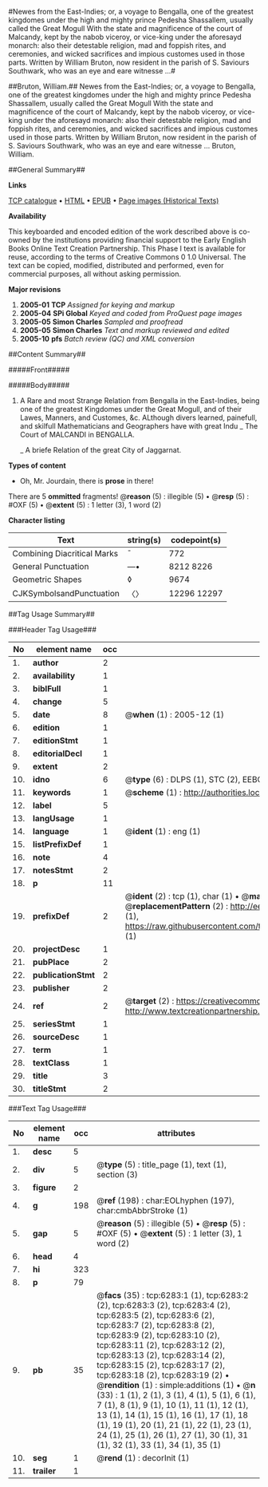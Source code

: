#Newes from the East-Indies; or, a voyage to Bengalla, one of the greatest kingdomes under the high and mighty prince Pedesha Shassallem, usually called the Great Mogull With the state and magnificence of the court of Malcandy, kept by the nabob viceroy, or vice-king under the aforesayd monarch: also their detestable religion, mad and foppish rites, and ceremonies, and wicked sacrifices and impious customes used in those parts. Written by William Bruton, now resident in the parish of S. Saviours Southwark, who was an eye and eare witnesse ...#

##Bruton, William.##
Newes from the East-Indies; or, a voyage to Bengalla, one of the greatest kingdomes under the high and mighty prince Pedesha Shassallem, usually called the Great Mogull With the state and magnificence of the court of Malcandy, kept by the nabob viceroy, or vice-king under the aforesayd monarch: also their detestable religion, mad and foppish rites, and ceremonies, and wicked sacrifices and impious customes used in those parts. Written by William Bruton, now resident in the parish of S. Saviours Southwark, who was an eye and eare witnesse ...
Bruton, William.

##General Summary##

**Links**

[TCP catalogue](http://www.ota.ox.ac.uk/tcp/)  • 
[HTML](http://tei.it.ox.ac.uk/tcp/Texts-HTML/free/A17/A17074.html)  • 
[EPUB](http://tei.it.ox.ac.uk/tcp/Texts-EPUB/free/A17/A17074.epub) • 
[Page images (Historical Texts)](https://data.historicaltexts.jisc.ac.uk/view?pubId=eebo-99841685e&pageId=eebo-99841685e-6283-1)

**Availability**

This keyboarded and encoded edition of the
	       work described above is co-owned by the institutions
	       providing financial support to the Early English Books
	       Online Text Creation Partnership. This Phase I text is
	       available for reuse, according to the terms of Creative
	       Commons 0 1.0 Universal. The text can be copied,
	       modified, distributed and performed, even for
	       commercial purposes, all without asking permission.

**Major revisions**

1. __2005-01__ __TCP__ *Assigned for keying and markup*
1. __2005-04__ __SPi Global__ *Keyed and coded from ProQuest page images*
1. __2005-05__ __Simon Charles__ *Sampled and proofread*
1. __2005-05__ __Simon Charles__ *Text and markup reviewed and edited*
1. __2005-10__ __pfs__ *Batch review (QC) and XML conversion*

##Content Summary##

#####Front#####

#####Body#####

1. A Rare and most Strange Relation from Bengalla in the East-Indies, being one of the greatest Kingdomes under the Great Mogull, and of their Lawes, Manners, and Customes, &c.
ALthough divers learned, painefull, and skilfull Mathematicians and Geographers have with great Indu
    _ The Court of MALCANDI in BENGALLA.

    _ A briefe Relation of the great City of Jaggarnat.

**Types of content**

  * Oh, Mr. Jourdain, there is **prose** in there!

There are 5 **ommitted** fragments! 
 @__reason__ (5) : illegible (5)  •  @__resp__ (5) : #OXF (5)  •  @__extent__ (5) : 1 letter (3), 1 word (2)

**Character listing**


|Text|string(s)|codepoint(s)|
|---|---|---|
|Combining             Diacritical Marks|̄|772|
|General Punctuation|—•|8212 8226|
|Geometric Shapes|◊|9674|
|CJKSymbolsandPunctuation|〈〉|12296 12297|

##Tag Usage Summary##

###Header Tag Usage###

|No|element name|occ|attributes|
|---|---|---|---|
|1.|__author__|2||
|2.|__availability__|1||
|3.|__biblFull__|1||
|4.|__change__|5||
|5.|__date__|8| @__when__ (1) : 2005-12 (1)|
|6.|__edition__|1||
|7.|__editionStmt__|1||
|8.|__editorialDecl__|1||
|9.|__extent__|2||
|10.|__idno__|6| @__type__ (6) : DLPS (1), STC (2), EEBO-CITATION (1), PROQUEST (1), VID (1)|
|11.|__keywords__|1| @__scheme__ (1) : http://authorities.loc.gov/ (1)|
|12.|__label__|5||
|13.|__langUsage__|1||
|14.|__language__|1| @__ident__ (1) : eng (1)|
|15.|__listPrefixDef__|1||
|16.|__note__|4||
|17.|__notesStmt__|2||
|18.|__p__|11||
|19.|__prefixDef__|2| @__ident__ (2) : tcp (1), char (1)  •  @__matchPattern__ (2) : ([0-9\-]+):([0-9IVX]+) (1), (.+) (1)  •  @__replacementPattern__ (2) : http://eebo.chadwyck.com/downloadtiff?vid=$1&page=$2 (1), https://raw.githubusercontent.com/textcreationpartnership/Texts/master/tcpchars.xml#$1 (1)|
|20.|__projectDesc__|1||
|21.|__pubPlace__|2||
|22.|__publicationStmt__|2||
|23.|__publisher__|2||
|24.|__ref__|2| @__target__ (2) : https://creativecommons.org/publicdomain/zero/1.0/ (1), http://www.textcreationpartnership.org/docs/. (1)|
|25.|__seriesStmt__|1||
|26.|__sourceDesc__|1||
|27.|__term__|1||
|28.|__textClass__|1||
|29.|__title__|3||
|30.|__titleStmt__|2||


###Text Tag Usage###

|No|element name|occ|attributes|
|---|---|---|---|
|1.|__desc__|5||
|2.|__div__|5| @__type__ (5) : title_page (1), text (1), section (3)|
|3.|__figure__|2||
|4.|__g__|198| @__ref__ (198) : char:EOLhyphen (197), char:cmbAbbrStroke (1)|
|5.|__gap__|5| @__reason__ (5) : illegible (5)  •  @__resp__ (5) : #OXF (5)  •  @__extent__ (5) : 1 letter (3), 1 word (2)|
|6.|__head__|4||
|7.|__hi__|323||
|8.|__p__|79||
|9.|__pb__|35| @__facs__ (35) : tcp:6283:1 (1), tcp:6283:2 (2), tcp:6283:3 (2), tcp:6283:4 (2), tcp:6283:5 (2), tcp:6283:6 (2), tcp:6283:7 (2), tcp:6283:8 (2), tcp:6283:9 (2), tcp:6283:10 (2), tcp:6283:11 (2), tcp:6283:12 (2), tcp:6283:13 (2), tcp:6283:14 (2), tcp:6283:15 (2), tcp:6283:17 (2), tcp:6283:18 (2), tcp:6283:19 (2)  •  @__rendition__ (1) : simple:additions (1)  •  @__n__ (33) : 1 (1), 2 (1), 3 (1), 4 (1), 5 (1), 6 (1), 7 (1), 8 (1), 9 (1), 10 (1), 11 (1), 12 (1), 13 (1), 14 (1), 15 (1), 16 (1), 17 (1), 18 (1), 19 (1), 20 (1), 21 (1), 22 (1), 23 (1), 24 (1), 25 (1), 26 (1), 27 (1), 30 (1), 31 (1), 32 (1), 33 (1), 34 (1), 35 (1)|
|10.|__seg__|1| @__rend__ (1) : decorInit (1)|
|11.|__trailer__|1||
